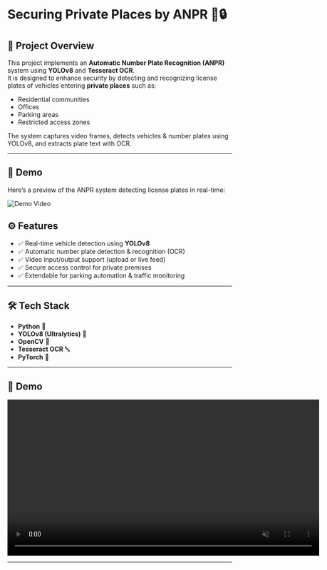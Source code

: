 # Securing Private Places by ANPR 🚗🔒  

## 📌 Project Overview  
This project implements an **Automatic Number Plate Recognition (ANPR)** system using **YOLOv8** and **Tesseract OCR**.  
It is designed to enhance security by detecting and recognizing license plates of vehicles entering **private places** such as:  
- Residential communities  
- Offices  
- Parking areas  
- Restricted access zones  

The system captures video frames, detects vehicles & number plates using YOLOv8, and extracts plate text with OCR.  

---

## 🎥 Demo

Here’s a preview of the ANPR system detecting license plates in real-time:

![Demo Video](ANPR/RealTimeData/demo.gif)

## ⚙️ Features  
- ✅ Real-time vehicle detection using **YOLOv8**  
- ✅ Automatic number plate detection & recognition (OCR)  
- ✅ Video input/output support (upload or live feed)  
- ✅ Secure access control for private premises  
- ✅ Extendable for parking automation & traffic monitoring  

---

## 🛠️ Tech Stack  
- **Python** 🐍  
- **YOLOv8 (Ultralytics)** 🚀  
- **OpenCV** 🎥  
- **Tesseract OCR** 🔤  
- **PyTorch** 🔧  

---

## 🎥 Demo  

<video src="https://github.com/SUNIL-KANNEDI/Securing-Private-Places-by-ANPR/raw/main/ANPR/RealTimeData/video_with_plates2.mp4" 
       controls autoplay muted loop width="700">
</video>  

---

